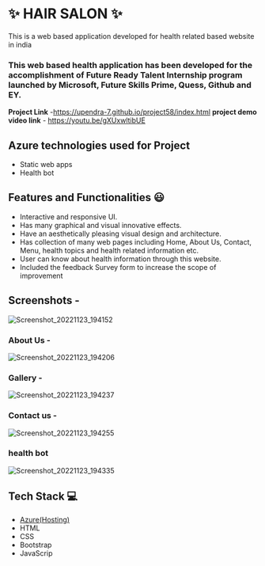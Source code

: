 # ✨  HAIR SALON ✨

This is a web based application developed for health related based website in india

### This web based health application has been developed for the accomplishment of Future Ready Talent Internship program launched by Microsoft, Future Skills Prime, Quess, Github and EY.


**Project Link** -https://upendra-7.github.io/project58/index.html
**project demo video link** - https://youtu.be/gXUxwltibUE

## Azure technologies used for Project

- Static web apps
- Health bot

## Features and Functionalities 😃

- Interactive and responsive UI.
- Has many graphical and visual innovative effects.
- Have an aesthetically pleasing visual design and architecture.
- Has collection of many web pages including Home, About Us, Contact, Menu, health topics and health related information etc.
- User can know about health information through this website.
- Included the feedback Survey form to increase the scope of improvement 

## Screenshots -

![Screenshot_20221123_194152](https://user-images.githubusercontent.com/111052429/203568460-8aea0968-61f7-4b8d-999b-420999e58502.png)

### About Us -

![Screenshot_20221123_194206](https://user-images.githubusercontent.com/111052429/203568496-d3d96745-8847-406b-a121-b4e3d35f165f.png)

### Gallery -

![Screenshot_20221123_194237](https://user-images.githubusercontent.com/111052429/203570325-1f37f248-9b7d-46a1-95a3-fa0367b74b48.png)

### Contact us -

![Screenshot_20221123_194255](https://user-images.githubusercontent.com/111052429/213458937-f0ddc872-5b54-4e31-ba11-12980c43d30c.png)

### health bot

![Screenshot_20221123_194335](https://user-images.githubusercontent.com/111052429/203568792-1af5ec46-2ced-4154-b69b-5f21bbb5e1d8.png)

## Tech Stack 💻

- [Azure(Hosting)](https://azure.microsoft.com/en-in/features/azure-portal/)
- HTML
- CSS
- Bootstrap
- JavaScrip
